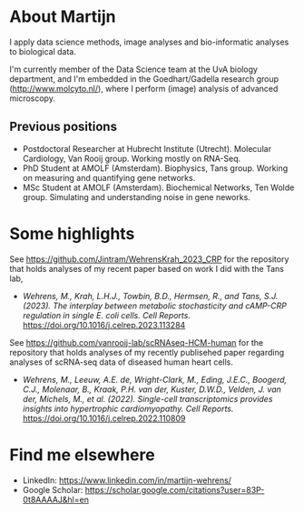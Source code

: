 


# About Martijn
I apply data science methods, image analyses and bio-informatic analyses to biological data.

I'm currently member of the Data Science team at the UvA biology department, and I'm embedded in the Goedhart/Gadella research group (http://www.molcyto.nl/), where I perform (image) analysis of advanced microscopy.

<!--Currently, I'm working in the Van Rooij lab at the Hubrecht. See https://github.com/vanrooij-lab/ for some of the repositories I recently worked on that are public. -->

## Previous positions
- Postdoctoral Researcher at Hubrecht Institute (Utrecht). Molecular Cardiology, Van Rooij group. Working mostly on RNA-Seq.
- PhD Student at AMOLF (Amsterdam). Biophysics, Tans group. Working on measuring and quantifying gene networks.
- MSc Student at AMOLF (Amsterdam). Biochemical Networks, Ten Wolde group. Simulating and understanding noise in gene neworks.

# Some highlights


See https://github.com/Jintram/WehrensKrah_2023_CRP for the repository that holds analyses of my recent paper based on work I did with the Tans lab,
- _Wehrens, M., Krah, L.H.J., Towbin, B.D., Hermsen, R., and Tans, S.J. (2023). The interplay between metabolic stochasticity and cAMP-CRP regulation in single E. coli cells. Cell Reports._ https://doi.org/10.1016/j.celrep.2023.113284

See https://github.com/vanrooij-lab/scRNAseq-HCM-human for the repository that holds analyses of my recently publisehed paper regarding analyses of scRNA-seq data of diseased human heart cells.
- _Wehrens, M., Leeuw, A.E. de, Wright-Clark, M., Eding, J.E.C., Boogerd, C.J., Molenaar, B., Kraak, P.H. van der, Kuster, D.W.D., Velden, J. van der, Michels, M., et al. (2022). Single-cell transcriptomics provides insights into hypertrophic cardiomyopathy. Cell Reports._ https://doi.org/10.1016/j.celrep.2022.110809

# Find me elsewhere

- LinkedIn: https://www.linkedin.com/in/martijn-wehrens/
- Google Scholar: https://scholar.google.com/citations?user=83P-0t8AAAAJ&hl=en
